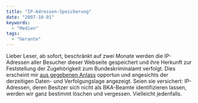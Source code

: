 ```yaml
---
title: "IP-Adressen-Speicherung"
date: "2007-10-01"
keywords:
  - "Medien"
tags:
  - "Gerante"
---
```


Lieber Leser, ab sofort, beschränkt auf zwei Monate werden die IP-Adressen aller Besucher dieser Webseite gespeichert und ihre Herkunft zur Feststellung der Zugehörigkeit zum Bundeskriminalamt verfolgt. Dies erscheint mir [aus gegebenen Anlass](http://www.tagesspiegel.de/politik/deutschland/BKA;art122,2390884) opportun und angesichts der derzeitigen Daten- und Verfolgungslage angezeigt. Seien sie versichert: IP-Adressen, deren Besitzer sich nicht als BKA-Beamte identifizieren lassen, werden wir ganz bestimmt löschen und vergessen. Vielleicht jedenfalls.
